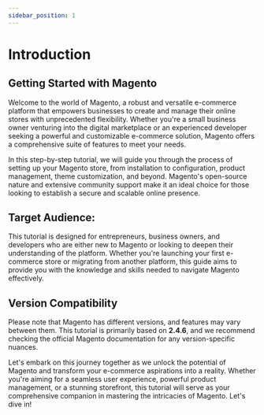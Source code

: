 ```yaml
---
sidebar_position: 1
---
```


# Introduction

## Getting Started with Magento

Welcome to the world of Magento, a robust and versatile e-commerce platform that empowers businesses to create and manage their online stores with unprecedented flexibility. Whether you're a small business owner venturing into the digital marketplace or an experienced developer seeking a powerful and customizable e-commerce solution, Magento offers a comprehensive suite of features to meet your needs.

In this step-by-step tutorial, we will guide you through the process of setting up your Magento store, from installation to configuration, product management, theme customization, and beyond. Magento's open-source nature and extensive community support make it an ideal choice for those looking to establish a secure and scalable online presence.

## Target Audience:

This tutorial is designed for entrepreneurs, business owners, and developers who are either new to Magento or looking to deepen their understanding of the platform. Whether you're launching your first e-commerce store or migrating from another platform, this guide aims to provide you with the knowledge and skills needed to navigate Magento effectively.

## Version Compatibility

Please note that Magento has different versions, and features may vary between them. This tutorial is primarily based on **2.4.6**, and we recommend checking the official Magento documentation for any version-specific nuances.

Let's embark on this journey together as we unlock the potential of Magento and transform your e-commerce aspirations into a reality. Whether you're aiming for a seamless user experience, powerful product management, or a stunning storefront, this tutorial will serve as your comprehensive companion in mastering the intricacies of Magento. Let's dive in!
